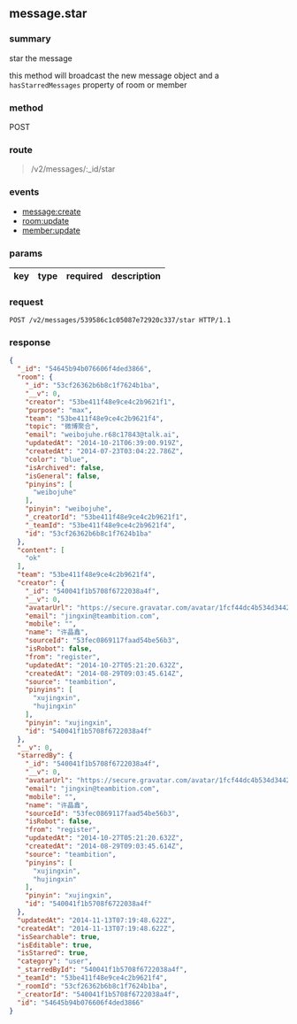 ## message.star

### summary
star the message

this method will broadcast the new message object and a `hasStarredMessages` property of room or member

### method
POST

### route
> /v2/messages/:_id/star

### events
* [message:create](../event/message.create.html)
* [room:update](../event/room.update.html)
* [member:update](../event/member.update.html)

### params
<table>
  <thead>
    <tr>
      <th>key</th>
      <th>type</th>
      <th>required</th>
      <th>description</th>
    </tr>
  </thead>
  <tbody>
  </tbody>
</table>

### request
```
POST /v2/messages/539586c1c05087e72920c337/star HTTP/1.1
```

### response
```json
{
  "_id": "54645b94b076606f4ded3866",
  "room": {
    "_id": "53cf26362b6b8c1f7624b1ba",
    "__v": 0,
    "creator": "53be411f48e9ce4c2b9621f1",
    "purpose": "max",
    "team": "53be411f48e9ce4c2b9621f4",
    "topic": "微博聚合",
    "email": "weibojuhe.r68c17843@talk.ai",
    "updatedAt": "2014-10-21T06:39:00.919Z",
    "createdAt": "2014-07-23T03:04:22.786Z",
    "color": "blue",
    "isArchived": false,
    "isGeneral": false,
    "pinyins": [
      "weibojuhe"
    ],
    "pinyin": "weibojuhe",
    "_creatorId": "53be411f48e9ce4c2b9621f1",
    "_teamId": "53be411f48e9ce4c2b9621f4",
    "id": "53cf26362b6b8c1f7624b1ba"
  },
  "content": [
    "ok"
  ],
  "team": "53be411f48e9ce4c2b9621f4",
  "creator": {
    "_id": "540041f1b5708f6722038a4f",
    "__v": 0,
    "avatarUrl": "https://secure.gravatar.com/avatar/1fcf44dc4b534d34425e95159887e588?s=200&r=pg&d=retro",
    "email": "jingxin@teambition.com",
    "mobile": "",
    "name": "许晶鑫",
    "sourceId": "53fec0869117faad54be56b3",
    "isRobot": false,
    "from": "register",
    "updatedAt": "2014-10-27T05:21:20.632Z",
    "createdAt": "2014-08-29T09:03:45.614Z",
    "source": "teambition",
    "pinyins": [
      "xujingxin",
      "hujingxin"
    ],
    "pinyin": "xujingxin",
    "id": "540041f1b5708f6722038a4f"
  },
  "__v": 0,
  "starredBy": {
    "_id": "540041f1b5708f6722038a4f",
    "__v": 0,
    "avatarUrl": "https://secure.gravatar.com/avatar/1fcf44dc4b534d34425e95159887e588?s=200&r=pg&d=retro",
    "email": "jingxin@teambition.com",
    "mobile": "",
    "name": "许晶鑫",
    "sourceId": "53fec0869117faad54be56b3",
    "isRobot": false,
    "from": "register",
    "updatedAt": "2014-10-27T05:21:20.632Z",
    "createdAt": "2014-08-29T09:03:45.614Z",
    "source": "teambition",
    "pinyins": [
      "xujingxin",
      "hujingxin"
    ],
    "pinyin": "xujingxin",
    "id": "540041f1b5708f6722038a4f"
  },
  "updatedAt": "2014-11-13T07:19:48.622Z",
  "createdAt": "2014-11-13T07:19:48.622Z",
  "isSearchable": true,
  "isEditable": true,
  "isStarred": true,
  "category": "user",
  "_starredById": "540041f1b5708f6722038a4f",
  "_teamId": "53be411f48e9ce4c2b9621f4",
  "_roomId": "53cf26362b6b8c1f7624b1ba",
  "_creatorId": "540041f1b5708f6722038a4f",
  "id": "54645b94b076606f4ded3866"
}
```
